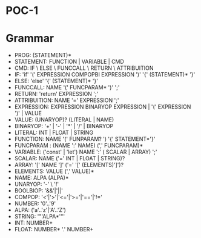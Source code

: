 # POC-1


# Grammar

- PROG: (STATEMENT)* 
- STATEMENT: FUNCTION | VARIABLE | CMD 
- CMD: IF \ ELSE \ FUNCCALL \ RETURN \ ATTRIBUITION
- IF: 'if' '(' EXPRESSION COMPOPBI EXPRESSION ')' '{' (STATEMENT)* '}' 
- ELSE: 'else' '{' (STATEMENT)* '}' 
- FUNCCALL: NAME '(' FUNCPARAM* ')' ';' 
- RETURN: 'return' EXPRESSION ';'
- ATTRIBUITION: NAME '=' EXPRESSION ';'
- EXPRESSION: EXPRESSION BINARYOP EXPRESSION | '(' EXPRESSION ')' | VALUE
- VALUE: (UNARYOP)? (LITERAL | NAME)
- BINARYOP: '+' | '-' | '*' | '/' | BINARYOP
- LITERAL: INT | FLOAT | STRING
- FUNCTION: NAME '(' FUNPARAM? ') '{' STATEMENT*'}'
- FUNCPARAM : (NAME ':' NAME) (',' FUNCPARAM)*
- VARIABLE: ('const' | 'let') NAME ':' ( SCALAR | ARRAY) ';'
- SCALAR: NAME ('=' INT | FLOAT | STRING)?
- ARRAY: '[' NAME ']' ('=' '[' (ELEMENTS)']')?
- ELEMENTS: VALUE (',' VALUE)*
- NAME: ALPA (ALPA)*
- UNARYOP: '-' \ '!'
- BOOLBIOP: '&&'|'||'
- COMPOP: '<'|'>'|'<='|'>='|'=='|'!='
- NUMBER: '0'..'9'
- ALPA: ('a'..'z'|'A'..'Z')
- STRING: '"'ALPA*'"'
- INT: NUMBER+
- FLOAT: NUMBER* '.' NUMBER+


